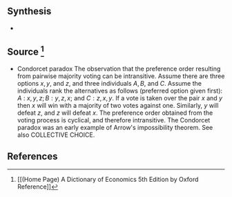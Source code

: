 ## Synthesis
- 
## Source [^1]
- Condorcet paradox The observation that the preference order resulting from pairwise majority voting can be intransitive. Assume there are three options $x, y$, and $z$, and three individuals $A, B$, and $C$. Assume the individuals rank the alternatives as follows (preferred option given first): $A$ : $x, y, z ; B: y, z, x$; and $C: z, x, y$. If a vote is taken over the pair $x$ and $y$ then $x$ will win with a majority of two votes against one. Similarly, $y$ will defeat $z$, and $z$ will defeat $x$. The preference order obtained from the voting process is cyclical, and therefore intransitive. The Condorcet paradox was an early example of Arrow's impossibility theorem. See also COLLECTIVE CHOICE.
## References

[^1]: [[(Home Page) A Dictionary of Economics 5th Edition by Oxford Reference]]
